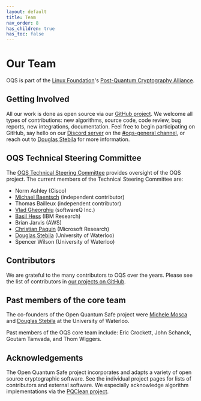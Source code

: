 ```yaml
---
layout: default
title: Team
nav_order: 8
has_children: true
has_toc: false
---
```


# Our Team

OQS is part of the [Linux Foundation](https://www.linuxfoundation.org/)'s [Post-Quantum Cryptography Alliance](https://pqca.org/).

## Getting Involved

All our work is done as open source via our [GitHub project](https://github.com/open-quantum-safe). We welcome all types of contributions: new algorithms, source code, code review, bug reports, new integrations, documentation. Feel free to begin participating on GitHub, say hello on our [Discord server](https://discord.gg/qRfMantKwc) on the [#oqs-general channel](https://discord.com/channels/1202723482224295936/1203395992003678238), or reach out to [Douglas Stebila](https://www.douglas.stebila.ca/research/) for more information.

## OQS Technical Steering Committee

The [OQS Technical Steering Committee](https://github.com/open-quantum-safe/tsc) provides oversight of the OQS project. The current members of the Technical Steering Committee are:

- Norm Ashley <span class="text-grey-dk-000">(Cisco)</span>
- [Michael Baentsch](https://baentsch.ch/) <span class="text-grey-dk-000">(independent contributor)</span>
- Thomas Bailleux <span class="text-grey-dk-000">(independent contributor)</span>
- [Vlad Gheorghiu](https://vsoftco.github.io) <span class="text-grey-dk-000">(softwareQ Inc.)</span>
- [Basil Hess](https://research.ibm.com/people/basil-hess) <span class="text-grey-dk-000">(IBM Research)</span>
- Brian Jarvis <span class="text-grey-dk-000">(AWS)</span>
- [Christian Paquin](https://www.microsoft.com/en-us/research/people/cpaquin/) <span class="text-grey-dk-000">(Microsoft Research)</span>
- [Douglas Stebila](https://www.douglas.stebila.ca/research/) <span class="text-grey-dk-000">(University of Waterloo)</span>
- Spencer Wilson <span class="text-grey-dk-000">(University of Waterloo)</span>

## Contributors

We are grateful to the many contributors to OQS over the years. Please see the list of contributors in [our projects on GitHub](https://github.com/open-quantum-safe/).

## Past members of the core team

The co-founders of the Open Quantum Safe project were [Michele Mosca](http://faculty.iqc.uwaterloo.ca/mmosca/) and [Douglas Stebila](https://www.douglas.stebila.ca/research/) at the University of Waterloo.

Past members of the OQS core team include: Eric Crockett, John Schanck, Goutam Tamvada, and Thom Wiggers.

## Acknowledgements

The Open Quantum Safe project incorporates and adapts a variety of open source cryptographic software. See the individual project pages for lists of contributors and external software. We especially acknowledge algorithm implementations via the [PQClean project](https://github.com/PQClean/PQClean).
